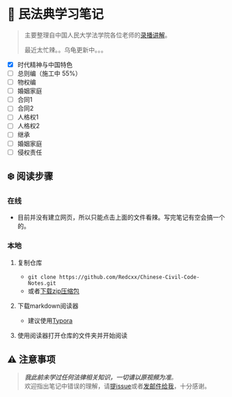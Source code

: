 # :notebook: 民法典学习笔记

> 主要整理自中国人民大学法学院各位老师的[录播讲解](https://www.bilibili.com/video/BV1Zp4y1D7oq)。
>
> 最近太忙辣。。乌龟更新中。。。

- [x] 时代精神与中国特色
- [ ] 总则编（施工中 55%）
- [ ] 物权编
- [ ] 婚姻家庭
- [ ] 合同1
- [ ] 合同2
- [ ] 人格权1
- [ ] 人格权2
- [ ] 继承
- [ ] 婚姻家庭
- [ ] 侵权责任

## :snowflake: 阅读步骤
### 在线
- 目前并没有建立网页，所以只能点击上面的文件看辣。写完笔记有空会搞一个的。

### 本地

1. 复制仓库<br>
   - `git clone https://github.com/Redcxx/Chinese-Civil-Code-Notes.git`<br>
   - 或者[下载zip压缩包](https://github.com/Redcxx/Chinese-Civil-Code-Notes/archive/master.zip)
   
   
2. 下载markdown阅读器
   - 建议使用[Typora](https://typora.io/#download)
   
   
3. 使用阅读器打开仓库的文件夹并开始阅读


## :warning: 注意事项
> ***我此前未学过任何法律相关知识，一切请以原视频为准**。*<br>
> 欢迎指出笔记中错误的理解，请[提issue](https://github.com/Redcxx/Chinese-Civil-Code-Notes/issues/new)或者[发邮件给我](weilue.luo@student.manchester.ac.uk)，十分感谢。
